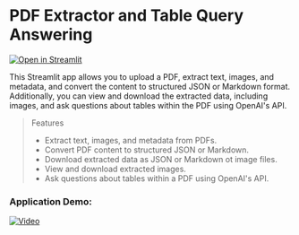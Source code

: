 # PDF Extractor and Table Query Answering

[![Open in Streamlit](https://static.streamlit.io/badges/streamlit_badge_black_white.svg)](https://aishwaryaj7-doc-parser.streamlit.app/)


This Streamlit app allows you to upload a PDF, extract text, images, and metadata, and convert the content to structured JSON or Markdown format. Additionally, you can view and download the extracted data, including images, and ask questions about tables within the PDF using OpenAI's API.

> Features
> - Extract text, images, and metadata from PDFs.
> - Convert PDF content to structured JSON or Markdown.
> - Download extracted data as JSON or Markdown ot image files.
> - View and download extracted images.
> - Ask questions about tables within a PDF using OpenAI's API.



### Application Demo:

[![Video](https://img.youtube.com/vi/WDnNjQt2J9Y/maxresdefault.jpg)](https://youtu.be/WDnNjQt2J9Y)

